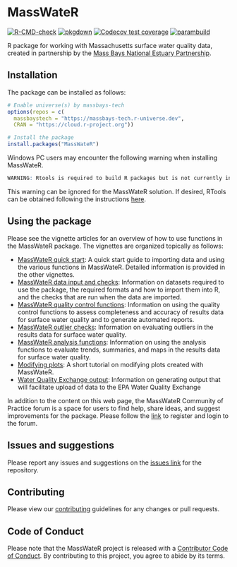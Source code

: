 # MassWateR

<!-- badges: start -->
[![R-CMD-check](https://github.com/massbays-tech/MassWateR/workflows/R-CMD-check/badge.svg)](https://github.com/massbays-tech/MassWateR/actions)
[![pkgdown](https://github.com/massbays-tech/MassWateR/workflows/pkgdown/badge.svg)](https://github.com/massbays-tech/MassWateR/actions)
[![Codecov test coverage](https://codecov.io/gh/massbays-tech/MassWateR/branch/main/graph/badge.svg)](https://app.codecov.io/gh/massbays-tech/MassWateR?branch=main)
[![parambuild](https://github.com/massbays-tech/MassWateR/workflows/parambuild/badge.svg)](https://github.com/massbays-tech/MassWateR/actions)
<!-- badges: end -->

R package for working with Massachusetts surface water quality data, created in partnership by the [Mass Bays National Estuary Partnership](https://www.mass.gov/orgs/massachusetts-bays-national-estuary-partnership).

## Installation

The package can be installed as follows:

``` r
# Enable universe(s) by massbays-tech
options(repos = c(
  massbaystech = "https://massbays-tech.r-universe.dev",
  CRAN = "https://cloud.r-project.org"))

# Install the package
install.packages("MassWateR")
```

Windows PC users may encounter the following warning when installing MassWateR.

```r
WARNING: Rtools is required to build R packages but is not currently installed. Please download and install the appropriate version of Rtools before proceeding: https://cran.rstudio.com/bin/windows/Rtools/
```

This warning can be ignored for the MassWateR solution.  If desired, RTools can be obtained following the instructions [here](https://cran.rstudio.com/bin/windows/Rtools/).

## Using the package

Please see the vignette articles for an overview of how to use functions in the MassWateR package.  The vignettes are organized topically as follows: 

* [MassWateR quick start](https://massbays-tech.github.io/MassWateR/articles/MassWateR.html): A quick start guide to importing data and using the various functions in MassWateR. Detailed information is provided in the other vignettes.
* [MassWateR data input and checks](https://massbays-tech.github.io/MassWateR/articles/inputs.html): Information on datasets required to use the package, the required formats and how to import them into R, and the checks that are run when the data are imported.
* [MassWateR quality control functions](https://massbays-tech.github.io/MassWateR/articles/qcoverview.html): Information on using the quality control functions to assess completeness and accuracy of results data for surface water quality and to generate automated reports.
* [MassWateR outlier checks](https://massbays-tech.github.io/MassWateR/articles/outlierchecks.html): Information on evaluating outliers in the results data for surface water quality.
* [MassWateR analysis functions](https://massbays-tech.github.io/MassWateR/articles/analysis.html): Information on using the analysis functions to evaluate trends, summaries, and maps in the results data for surface water quality.
* [Modifying plots](https://massbays-tech.github.io/MassWateR/articles/modifying.html): A short tutorial on modifying plots created with MassWateR.
* [Water Quality Exchange output](https://massbays-tech.github.io/MassWateR/articles/wqx.html): Information on generating output that will facilitate upload of data to the EPA Water Quality Exchange

In addition to the content on this web page, the MassWateR Community of Practice forum is a space for users to find help, share ideas, and suggest improvements for the package.  Please follow the [link](https://massbays.discourse.group/c/masswater-r-tools/5) to register and login to the forum.

## Issues and suggestions 

Please report any issues and suggestions on the [issues link](https://github.com/massbays-tech/MassWateR/issues) for the repository.

## Contributing 

Please view our [contributing](https://github.com/massbays-tech/MassWateR/blob/master/.github/CONTRIBUTING.md) guidelines for any changes or pull requests.

## Code of Conduct
  
Please note that the MassWateR project is released with a [Contributor Code of Conduct](https://contributor-covenant.org/version/2/0/CODE_OF_CONDUCT.html). By contributing to this project, you agree to abide by its terms.
